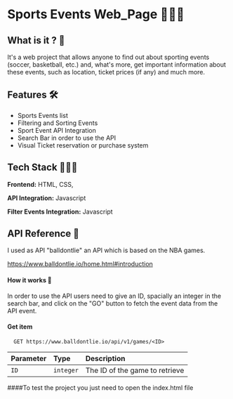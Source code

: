 # Sports Events Web_Page 👨🏽‍💻

## What is it ? 🤔

It's a web project that allows anyone to find out about sporting events (soccer, basketball, etc.) and, what's more, get important information about these events, such as location, ticket prices (if any) and much more.


## Features 🛠

- Sports Events list
- Filtering and Sorting Events 
- Sport Event API Integration
- Search Bar in order to use the API 
- Visual Ticket reservation or purchase system


## Tech Stack 🏋🏽‍♂️

**Frontend:** HTML, CSS,

**API Integration:** Javascript

**Filter Events Integration:** Javascript



## API Reference 🚦

I used as API "balldontlie" an API which is based on the NBA games.

https://www.balldontlie.io/home.html#introduction

#### How it works 🤔

In order to use the API users need to give an ID, spacially an integer in the search bar, and click on the "GO" button to fetch the event data from the API event. 

#### Get item

```http
  GET https://www.balldontlie.io/api/v1/games/<ID>
```

| Parameter | Type     | Description                       |
| :-------- | :------- | :-------------------------------- |
| `ID`      | `integer` | The ID of the game to retrieve |

####To test the project you just need to open the index.html file 


